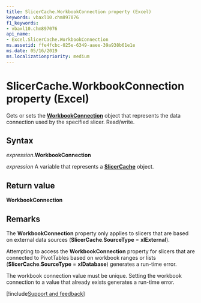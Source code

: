 ```yaml
---
title: SlicerCache.WorkbookConnection property (Excel)
keywords: vbaxl10.chm897076
f1_keywords:
- vbaxl10.chm897076
api_name:
- Excel.SlicerCache.WorkbookConnection
ms.assetid: ffe4fcbc-025e-6349-aaee-39a938b61e1e
ms.date: 05/16/2019
ms.localizationpriority: medium
---
```



# SlicerCache.WorkbookConnection property (Excel)

Gets or sets the **[WorkbookConnection](Excel.WorkbookConnection.md)** object that represents the data connection used by the specified slicer. Read/write.


## Syntax

_expression_.**WorkbookConnection**

_expression_ A variable that represents a **[SlicerCache](Excel.SlicerCache.md)** object.


## Return value

**WorkbookConnection**


## Remarks

The **WorkbookConnection** property only applies to slicers that are based on external data sources (**SlicerCache**.**SourceType** = **xlExternal**). 

Attempting to access the **WorkbookConnection** property for slicers that are connected to PivotTables based on workbook ranges or lists (**SlicerCache**.**SourceType** = **xlDatabase**) generates a run-time error.

The workbook connection value must be unique. Setting the workbook connection to a value that already exists generates a run-time error. 




[!include[Support and feedback](~/includes/feedback-boilerplate.md)]